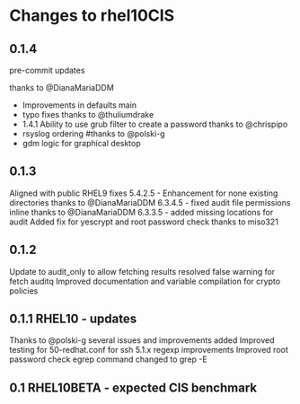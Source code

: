 # Changes to rhel10CIS


## 0.1.4
pre-commit updates

thanks to @DianaMariaDDM
- Improvements in defaults main
- typo fixes
thanks to @thuliumdrake
- 1.4.1 Ability to use grub filter to create a password
thanks to @chrispipo
- rsyslog ordering
#thanks to @polski-g
- gdm logic for graphical desktop



## 0.1.3
Aligned with public RHEL9 fixes
5.4.2.5 - Enhancement for none existing directories thanks to @DianaMariaDDM
6.3.4.5 - fixed audit file permissions inline thanks to @DianaMariaDDM
6.3.3.5 - added missing locations for audit
Added fix for yescrypt and root password check thanks to miso321

## 0.1.2
Update to audit_only to allow fetching results
resolved false warning for fetch auditq
Improved documentation and variable compilation for crypto policies

## 0.1.1 RHEL10 - updates
Thanks to @polski-g several issues and improvements added
Improved testing for 50-redhat.conf for ssh
5.1.x regexp improvements
Improved root password check
egrep command changed to grep -E

## 0.1 RHEL10BETA - expected CIS benchmark
